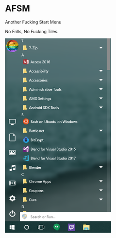 # AFSM
Another Fucking Start Menu

No Frills, No Fucking Tiles.

![](https://raw.githubusercontent.com/Nazgul07/AFSM/master/screenshot.png)
